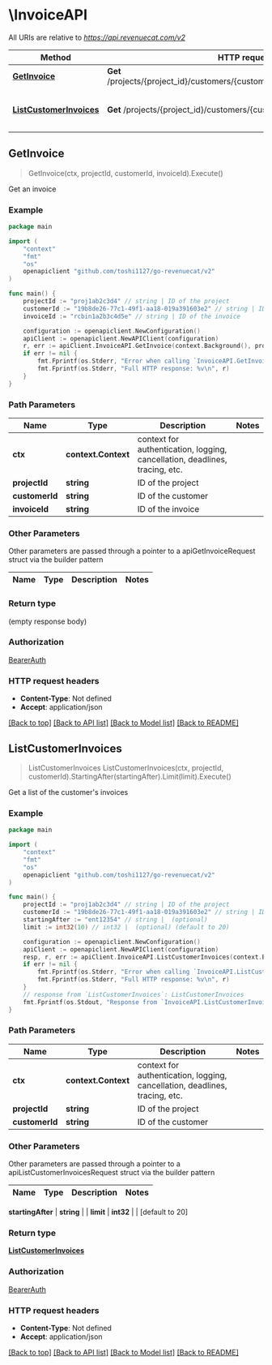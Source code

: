 # \InvoiceAPI

All URIs are relative to *https://api.revenuecat.com/v2*

Method | HTTP request | Description
------------- | ------------- | -------------
[**GetInvoice**](InvoiceAPI.md#GetInvoice) | **Get** /projects/{project_id}/customers/{customer_id}/invoices/{invoice_id}/file | Get an invoice
[**ListCustomerInvoices**](InvoiceAPI.md#ListCustomerInvoices) | **Get** /projects/{project_id}/customers/{customer_id}/invoices | Get a list of the customer&#39;s invoices



## GetInvoice

> GetInvoice(ctx, projectId, customerId, invoiceId).Execute()

Get an invoice



### Example

```go
package main

import (
	"context"
	"fmt"
	"os"
	openapiclient "github.com/toshi1127/go-revenuecat/v2"
)

func main() {
	projectId := "proj1ab2c3d4" // string | ID of the project
	customerId := "19b8de26-77c1-49f1-aa18-019a391603e2" // string | ID of the customer
	invoiceId := "rcbin1a2b3c4d5e" // string | ID of the invoice

	configuration := openapiclient.NewConfiguration()
	apiClient := openapiclient.NewAPIClient(configuration)
	r, err := apiClient.InvoiceAPI.GetInvoice(context.Background(), projectId, customerId, invoiceId).Execute()
	if err != nil {
		fmt.Fprintf(os.Stderr, "Error when calling `InvoiceAPI.GetInvoice``: %v\n", err)
		fmt.Fprintf(os.Stderr, "Full HTTP response: %v\n", r)
	}
}
```

### Path Parameters


Name | Type | Description  | Notes
------------- | ------------- | ------------- | -------------
**ctx** | **context.Context** | context for authentication, logging, cancellation, deadlines, tracing, etc.
**projectId** | **string** | ID of the project | 
**customerId** | **string** | ID of the customer | 
**invoiceId** | **string** | ID of the invoice | 

### Other Parameters

Other parameters are passed through a pointer to a apiGetInvoiceRequest struct via the builder pattern


Name | Type | Description  | Notes
------------- | ------------- | ------------- | -------------




### Return type

 (empty response body)

### Authorization

[BearerAuth](../README.md#BearerAuth)

### HTTP request headers

- **Content-Type**: Not defined
- **Accept**: application/json

[[Back to top]](#) [[Back to API list]](../README.md#documentation-for-api-endpoints)
[[Back to Model list]](../README.md#documentation-for-models)
[[Back to README]](../README.md)


## ListCustomerInvoices

> ListCustomerInvoices ListCustomerInvoices(ctx, projectId, customerId).StartingAfter(startingAfter).Limit(limit).Execute()

Get a list of the customer's invoices



### Example

```go
package main

import (
	"context"
	"fmt"
	"os"
	openapiclient "github.com/toshi1127/go-revenuecat/v2"
)

func main() {
	projectId := "proj1ab2c3d4" // string | ID of the project
	customerId := "19b8de26-77c1-49f1-aa18-019a391603e2" // string | ID of the customer
	startingAfter := "ent12354" // string |  (optional)
	limit := int32(10) // int32 |  (optional) (default to 20)

	configuration := openapiclient.NewConfiguration()
	apiClient := openapiclient.NewAPIClient(configuration)
	resp, r, err := apiClient.InvoiceAPI.ListCustomerInvoices(context.Background(), projectId, customerId).StartingAfter(startingAfter).Limit(limit).Execute()
	if err != nil {
		fmt.Fprintf(os.Stderr, "Error when calling `InvoiceAPI.ListCustomerInvoices``: %v\n", err)
		fmt.Fprintf(os.Stderr, "Full HTTP response: %v\n", r)
	}
	// response from `ListCustomerInvoices`: ListCustomerInvoices
	fmt.Fprintf(os.Stdout, "Response from `InvoiceAPI.ListCustomerInvoices`: %v\n", resp)
}
```

### Path Parameters


Name | Type | Description  | Notes
------------- | ------------- | ------------- | -------------
**ctx** | **context.Context** | context for authentication, logging, cancellation, deadlines, tracing, etc.
**projectId** | **string** | ID of the project | 
**customerId** | **string** | ID of the customer | 

### Other Parameters

Other parameters are passed through a pointer to a apiListCustomerInvoicesRequest struct via the builder pattern


Name | Type | Description  | Notes
------------- | ------------- | ------------- | -------------


 **startingAfter** | **string** |  | 
 **limit** | **int32** |  | [default to 20]

### Return type

[**ListCustomerInvoices**](ListCustomerInvoices.md)

### Authorization

[BearerAuth](../README.md#BearerAuth)

### HTTP request headers

- **Content-Type**: Not defined
- **Accept**: application/json

[[Back to top]](#) [[Back to API list]](../README.md#documentation-for-api-endpoints)
[[Back to Model list]](../README.md#documentation-for-models)
[[Back to README]](../README.md)

